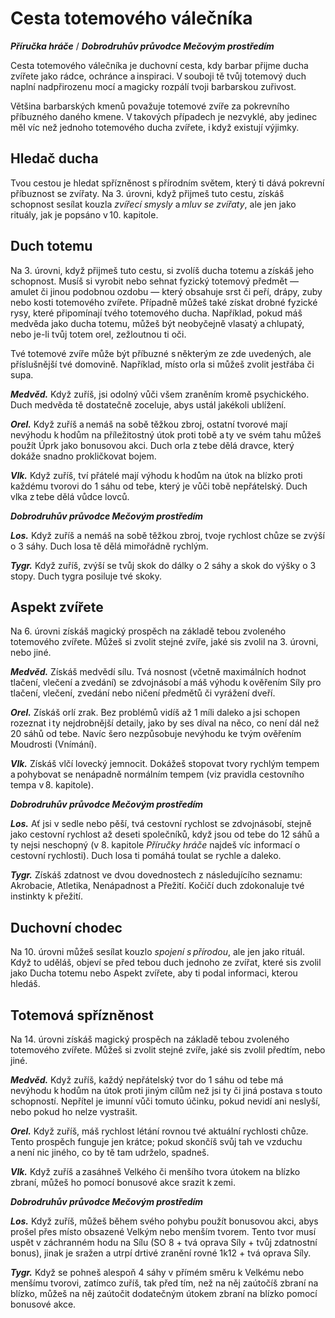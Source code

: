 # Cesta totemového válečníka

***Příručka hráče*** / ***Dobrodruhův průvodce Mečovým prostředím***
  
Cesta totemového válečníka je duchovní cesta, kdy barbar přijme ducha zvířete jako rádce, ochránce a inspiraci. V souboji tě tvůj totemový duch naplní nadpřirozenu mocí a magicky rozpálí tvoji barbarskou zuřivost.
  
Většina barbarských kmenů považuje totemové zvíře za pokrevního příbuzného daného kmene. V takových případech je nezvyklé, aby jedinec měl víc než jednoho totemového ducha zvířete, i když existují výjimky.
  
## Hledač ducha
  
Tvou cestou je hledat spřízněnost s přírodním světem, který ti dává pokrevní příbuznost se zvířaty. Na 3. úrovni, když přijmeš tuto cestu, získáš schopnost sesílat kouzla *zvířecí smysly* a *mluv se zvířaty*, ale jen jako rituály, jak je popsáno v 10. kapitole.
  
## Duch totemu
  
Na 3. úrovni, když přijmeš tuto cestu, si zvolíš ducha totemu a získáš jeho schopnost. Musíš si vyrobit nebo sehnat fyzický totemový předmět — amulet či jinou podobnou ozdobu — který obsahuje srst či peří, drápy, zuby nebo kosti totemového zvířete. Případně můžeš také získat drobné fyzické rysy, které připomínají tvého totemového ducha. Například, pokud máš medvěda jako ducha totemu, můžeš být neobyčejně vlasatý a chlupatý, nebo je-li tvůj totem orel, zežloutnou ti oči.
  
Tvé totemové zvíře může být příbuzné s některým ze zde uvedených, ale příslušnější tvé domovině. Například, místo orla si můžeš zvolit jestřába či supa.
  
***Medvěd.*** Když zuříš, jsi odolný vůči všem zraněním kromě psychického. Duch medvěda tě dostatečně zoceluje, abys ustál jakékoli ublížení.
  
***Orel.*** Když zuříš a nemáš na sobě těžkou zbroj, ostatní tvorové mají nevýhodu k hodům na příležitostný útok proti tobě a ty ve svém tahu můžeš použít Úprk jako bonusovou akci. Duch orla z tebe dělá dravce, který dokáže snadno prokličkovat bojem.
  
***Vlk.*** Když zuříš, tví přátelé mají výhodu k hodům na útok na blízko proti každému tvorovi do 1 sáhu od tebe, který je vůči tobě nepřátelský. Duch vlka z tebe dělá vůdce lovců.

***Dobrodruhův průvodce Mečovým prostředím***

***Los.*** Když zuříš a nemáš na sobě těžkou zbroj, tvoje rychlost chůze se zvýší o 3 sáhy. Duch losa tě dělá mimořádně rychlým.

***Tygr.*** Když zuříš, zvýší se tvůj skok do dálky o 2 sáhy a skok do výšky o 3 stopy. Duch tygra posiluje tvé skoky.

  
## Aspekt zvířete
  
Na 6. úrovni získáš magický prospěch na základě tebou zvoleného totemového zvířete. Můžeš si zvolit stejné zvíře, jaké sis zvolil na 3. úrovni, nebo jiné.
  
***Medvěd.*** Získáš medvědí sílu. Tvá nosnost (včetně maximálních hodnot tlačení, vlečení a zvedání) se zdvojnásobí a máš výhodu k ověřením Síly pro tlačení, vlečení, zvedání nebo ničení předmětů či vyrážení dveří.
  
***Orel.*** Získáš orlí zrak. Bez problémů vidíš až 1 míli daleko a jsi schopen rozeznat i ty nejdrobnější detaily, jako by ses díval na něco, co není dál než 20 sáhů od tebe. Navíc šero nezpůsobuje nevýhodu ke tvým ověřením Moudrosti (Vnímání).
  
***Vlk.*** Získáš vlčí lovecký jemnocit. Dokážeš stopovat tvory rychlým tempem a pohybovat se nenápadně normálním tempem (viz pravidla cestovního tempa v 8. kapitole).

***Dobrodruhův průvodce Mečovým prostředím***

***Los.*** Ať jsi v sedle nebo pěší, tvá cestovní rychlost se zdvojnásobí, stejně jako cestovní rychlost až deseti společníků, když jsou od tebe do 12 sáhů a ty nejsi neschopný (v 8. kapitole *Příručky hráče* najdeš víc informací o cestovní rychlosti). Duch losa ti pomáhá toulat se rychle a daleko.

***Tygr.*** Získáš zdatnost ve dvou dovednostech z následujícího seznamu: Akrobacie, Atletika, Nenápadnost a Přežití. Kočičí duch zdokonaluje tvé instinkty k přežití.
  
## Duchovní chodec
  
Na 10. úrovni můžeš sesílat kouzlo *spojení s přírodou*, ale jen jako rituál. Když to uděláš, objeví se před tebou duch jednoho ze zvířat, které sis zvolil jako Ducha totemu nebo Aspekt zvířete, aby ti podal informaci, kterou hledáš.
  
## Totemová spřízněnost
  
Na 14. úrovni získáš magický prospěch na základě tebou zvoleného totemového zvířete. Můžeš si zvolit stejné zvíře, jaké sis zvolil předtím, nebo jiné.
  
***Medvěd.*** Když zuříš, každý nepřátelský tvor do 1 sáhu od tebe má nevýhodu k hodům na útok proti jiným cílům než jsi ty či jiná postava s touto schopností. Nepřítel je imunní vůči tomuto účinku, pokud nevidí ani neslyší, nebo pokud ho nelze vystrašit.
  
***Orel.*** Když zuříš, máš rychlost létání rovnou tvé aktuální rychlosti chůze. Tento prospěch funguje jen krátce; pokud skončíš svůj tah ve vzduchu a není nic jiného, co by tě tam udrželo, spadneš.
  
***Vlk.*** Když zuříš a zasáhneš Velkého či menšího tvora útokem na blízko zbraní, můžeš ho pomocí bonusové akce srazit k zemi.

***Dobrodruhův průvodce Mečovým prostředím***

***Los.*** Když zuříš, můžeš během svého pohybu použít bonusovou akci, abys prošel přes místo obsazené Velkým nebo menším tvorem. Tento tvor musí uspět v záchranném hodu na Sílu (SO 8 + tvá oprava Síly + tvůj zdatnostní bonus), jinak je sražen a utrpí drtivé zranění rovné 1k12 + tvá oprava Síly. 

***Tygr.*** Když se pohneš alespoň 4 sáhy v přímém směru k Velkému nebo menšímu tvorovi, zatímco zuříš, tak před tím, než na něj zaútočíš zbraní na blízko, můžeš na něj zaútočit  dodatečným útokem zbraní na blízko pomocí bonusové akce.
<!--stackedit_data:
eyJoaXN0b3J5IjpbMTY2MTIxODA5M119
-->